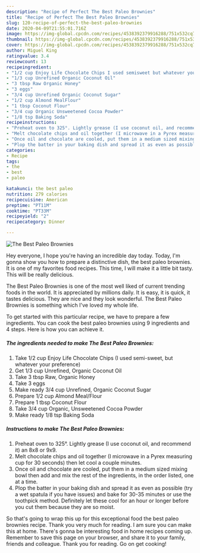 ```yaml
---
description: "Recipe of Perfect The Best Paleo Brownies"
title: "Recipe of Perfect The Best Paleo Brownies"
slug: 120-recipe-of-perfect-the-best-paleo-brownies
date: 2020-04-09T21:55:01.716Z
image: https://img-global.cpcdn.com/recipes/4538392379916288/751x532cq70/the-best-paleo-brownies-recipe-main-photo.jpg
thumbnail: https://img-global.cpcdn.com/recipes/4538392379916288/751x532cq70/the-best-paleo-brownies-recipe-main-photo.jpg
cover: https://img-global.cpcdn.com/recipes/4538392379916288/751x532cq70/the-best-paleo-brownies-recipe-main-photo.jpg
author: Miguel King
ratingvalue: 3.4
reviewcount: 13
recipeingredient:
- "1/2 cup Enjoy Life Chocolate Chips I used semisweet but whatever your preference"
- "1/3 cup Unrefined Organic Coconut Oil"
- "3 tbsp Raw Organic Honey"
- "3 eggs"
- "3/4 cup Unrefined Organic Coconut Sugar"
- "1/2 cup Almond MealFlour"
- "1 tbsp Coconut Flour"
- "3/4 cup Organic Unsweetened Cocoa Powder"
- "1/8 tsp Baking Soda"
recipeinstructions:
- "Preheat oven to 325°. Lightly grease (I use coconut oil, and recommend it) an 8x8 or 9x9."
- "Melt chocolate chips and oil together (I microwave in a Pyrex measuring cup for 30 seconds) then let cool a couple minutes."
- "Once oil and chocolate are cooled, put them in a medium sized mixing bowl then add and mix the rest of the ingredients, in the order listed, one at a time."
- "Plop the batter in your baking dish and spread it as even as possible (try a wet spatula if you have issues) and bake for 30-35 minutes or use the toothpick method. Definitely let these cool for an hour or longer before you cut them because they are so moist."
categories:
- Recipe
tags:
- the
- best
- paleo

katakunci: the best paleo 
nutrition: 279 calories
recipecuisine: American
preptime: "PT11M"
cooktime: "PT33M"
recipeyield: "2"
recipecategory: Dinner

---
```



![The Best Paleo Brownies](https://img-global.cpcdn.com/recipes/4538392379916288/751x532cq70/the-best-paleo-brownies-recipe-main-photo.jpg)

Hey everyone, I hope you're having an incredible day today. Today, I'm gonna show you how to prepare a distinctive dish, the best paleo brownies. It is one of my favorites food recipes. This time, I will make it a little bit tasty. This will be really delicious.



The Best Paleo Brownies is one of the most well liked of current trending foods in the world. It is appreciated by millions daily. It is easy, it is quick, it tastes delicious. They are nice and they look wonderful. The Best Paleo Brownies is something which I've loved my whole life.


To get started with this particular recipe, we have to prepare a few ingredients. You can cook the best paleo brownies using 9 ingredients and 4 steps. Here is how you can achieve it.

##### The ingredients needed to make The Best Paleo Brownies:

1. Take 1/2 cup Enjoy Life Chocolate Chips (I used semi-sweet, but whatever your preference)
1. Get 1/3 cup Unrefined, Organic Coconut Oil
1. Take 3 tbsp Raw, Organic Honey
1. Take 3 eggs
1. Make ready 3/4 cup Unrefined, Organic Coconut Sugar
1. Prepare 1/2 cup Almond Meal/Flour
1. Prepare 1 tbsp Coconut Flour
1. Take 3/4 cup Organic, Unsweetened Cocoa Powder
1. Make ready 1/8 tsp Baking Soda




##### Instructions to make The Best Paleo Brownies:

1. Preheat oven to 325°. Lightly grease (I use coconut oil, and recommend it) an 8x8 or 9x9.
1. Melt chocolate chips and oil together (I microwave in a Pyrex measuring cup for 30 seconds) then let cool a couple minutes.
1. Once oil and chocolate are cooled, put them in a medium sized mixing bowl then add and mix the rest of the ingredients, in the order listed, one at a time.
1. Plop the batter in your baking dish and spread it as even as possible (try a wet spatula if you have issues) and bake for 30-35 minutes or use the toothpick method. Definitely let these cool for an hour or longer before you cut them because they are so moist.




So that's going to wrap this up for this exceptional food the best paleo brownies recipe. Thank you very much for reading. I am sure you can make this at home. There's gonna be interesting food in home recipes coming up. Remember to save this page on your browser, and share it to your family, friends and colleague. Thank you for reading. Go on get cooking!
